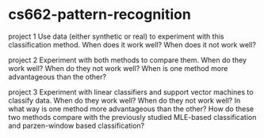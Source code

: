# cs662-pattern-recognition
project 1
Use data (either synthetic or real) to experiment with this classification method. When does it work well? When does it not work well?

project 2
Experiment with both methods to compare them. When do they work well? When do they not work well? When is one method more advantageous than the other?

project 3
 Experiment with linear classifiers and support vector machines to classify data. When do they work well? When do they not work well? In what way is one method more advantageous than the other? How do these two methods compare with the previously studied MLE-based classification and parzen-window based classification?
